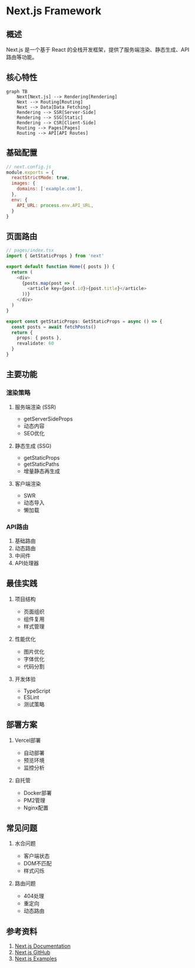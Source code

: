 # Next.js Framework

## 概述
Next.js 是一个基于 React 的全栈开发框架，提供了服务端渲染、静态生成、API 路由等功能。

## 核心特性
```mermaid
graph TB
    Next[Next.js] --> Rendering[Rendering]
    Next --> Routing[Routing]
    Next --> Data[Data Fetching]
    Rendering --> SSR[Server-Side]
    Rendering --> SSG[Static]
    Rendering --> CSR[Client-Side]
    Routing --> Pages[Pages]
    Routing --> API[API Routes]
```

## 基础配置
```javascript
// next.config.js
module.exports = {
  reactStrictMode: true,
  images: {
    domains: ['example.com'],
  },
  env: {
    API_URL: process.env.API_URL,
  }
}
```

## 页面路由
```typescript
// pages/index.tsx
import { GetStaticProps } from 'next'

export default function Home({ posts }) {
  return (
    <div>
      {posts.map(post => (
        <article key={post.id}>{post.title}</article>
      ))}
    </div>
  )
}

export const getStaticProps: GetStaticProps = async () => {
  const posts = await fetchPosts()
  return {
    props: { posts },
    revalidate: 60
  }
}
```

## 主要功能

### 渲染策略
1. 服务端渲染 (SSR)
   - getServerSideProps
   - 动态内容
   - SEO优化

2. 静态生成 (SSG)
   - getStaticProps
   - getStaticPaths
   - 增量静态再生成

3. 客户端渲染
   - SWR
   - 动态导入
   - 懒加载

### API路由
1. 基础路由
2. 动态路由
3. 中间件
4. API处理器

## 最佳实践
1. 项目结构
   - 页面组织
   - 组件复用
   - 样式管理

2. 性能优化
   - 图片优化
   - 字体优化
   - 代码分割

3. 开发体验
   - TypeScript
   - ESLint
   - 测试策略

## 部署方案
1. Vercel部署
   - 自动部署
   - 预览环境
   - 监控分析

2. 自托管
   - Docker部署
   - PM2管理
   - Nginx配置

## 常见问题
1. 水合问题
   - 客户端状态
   - DOM不匹配
   - 样式闪烁

2. 路由问题
   - 404处理
   - 重定向
   - 动态路由

## 参考资料
1. [Next.js Documentation](https://nextjs.org/docs)
2. [Next.js GitHub](https://github.com/vercel/next.js)
3. [Next.js Examples](https://github.com/vercel/next.js/tree/canary/examples)
